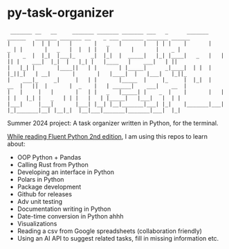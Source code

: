 # py-task-organizer

```
 _______ __   __     _______ _______ _______ ___   _      _______ ______   _______ _______ __    _ ___ _______ _______ ______   
|       |  | |  |   |       |   _   |       |   | | |    |       |    _ | |       |   _   |  |  | |   |       |       |    _ |  
|    _  |  |_|  |___|_     _|  |_|  |  _____|   |_| |____|   _   |   | || |    ___|  |_|  |   |_| |   |____   |    ___|   | ||  
|   |_| |       |____||   | |       | |_____|      _|____|  | |  |   |_||_|   | __|       |       |   |____|  |   |___|   |_||_ 
|    ___|_     _|     |   | |       |_____  |     |_     |  |_|  |    __  |   ||  |       |  _    |   | ______|    ___|    __  |
|   |     |   |       |   | |   _   |_____| |    _  |    |       |   |  | |   |_| |   _   | | |   |   | |_____|   |___|   |  | |
|___|     |___|       |___| |__| |__|_______|___| |_|    |_______|___|  |_|_______|__| |__|_|  |__|___|_______|_______|___|  |_|

```

Summer 2024 project: A task organizer written in Python, for the terminal. 

[While reading Fluent Python 2nd edition](https://www.oreilly.com/library/view/fluent-python-2nd/9781492056348/), I am using this repos to learn about:

* OOP Python + Pandas
* Calling Rust from Python
* Developing an interface in Python
* Polars in Python
* Package development
* Github for releases
* Adv unit testing
* Documentation writing in Python
* Date-time conversion in Python ahhh
* Visualizations
* Reading a csv from Google spreadsheets (collaboration friendly)
* Using an AI API to suggest related tasks, fill in missing information etc.
